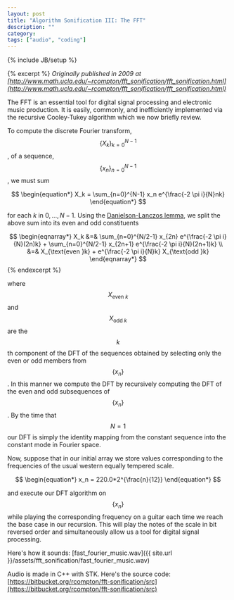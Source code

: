 ```yaml
---
layout: post
title: "Algorithm Sonification III: The FFT"
description: ""
category:
tags: ["audio", "coding"]
---
```

{% include JB/setup %}

{% excerpt %}
*Originally published in 2009 at [http://www.math.ucla.edu/~rcompton/fft_sonification/fft_sonification.html](http://www.math.ucla.edu/~rcompton/fft_sonification/fft_sonification.html)*

The FFT is an essential tool for digital signal processing and electronic music production. It is easily, commonly, and inefficiently implemented via the recursive Cooley-Tukey algorithm which we now briefly review.

To compute the discrete Fourier transform, $$\{ X_k \}_{k=0}^{N-1}$$, of a sequence, $$\{ x_n \}_{n=0}^{N-1}$$, we must sum

$$
\begin{equation*}
X_k = \sum_{n=0}^{N-1} x_n e^{\frac{-2 \pi i}{N}nk}
\end{equation*}
$$

for each $k$ in $0, ..., N-1$. Using the [Danielson-Lanczos lemma](http://mathworld.wolfram.com/Danielson-LanczosLemma.html), we split the above sum into its even and odd constituents

$$
 \begin{eqnarray*}
X_k &=& \sum_{n=0}^{N/2-1} x_{2n} e^{\frac{-2 \pi i}{N}(2n)k} + \sum_{n=0}^{N/2-1} x_{2n+1} e^{\frac{-2 \pi i}{N}(2n+1)k} \\
&=& X_{\text{even }k} + e^{\frac{-2 \pi i}{N}k} X_{\text{odd }k}
\end{eqnarray*}
$$
{% endexcerpt %}


where $$X_{\text{even }k}$$ and $$X_{\text{odd }k}$$ are the $$k$$th component of the DFT of the sequences obtained by selecting only the even or odd members from $$\{ x_n \}$$. In this manner we compute the DFT by recursively computing the DFT of the even and odd subsequences of $$\{ x_n \}$$. By the time that $$N=1$$ our DFT is simply the identity mapping from the constant sequence into the constant mode in Fourier space.

Now, suppose that in our initial array we store values corresponding to the frequencies of the usual western equally tempered scale.

$$
 \begin{equation*}
x_n = 220.0*2^{\frac{n}{12}}
\end{equation*}
$$

and execute our DFT algorithm on $$\{ x_n \}$$ while playing the corresponding frequency on a guitar each time we reach the base case in our recursion. This will play the notes of the scale in bit reversed order and simultaneously allow us a tool for digital signal processing.

Here's how it sounds: [fast_fourier_music.wav]({{ site.url }}/assets/fft_sonification/fast_fourier_music.wav)

Audio is made in C++ with STK. Here's the source code: [https://bitbucket.org/rcompton/fft-sonification/src](https://bitbucket.org/rcompton/fft-sonification/src)
